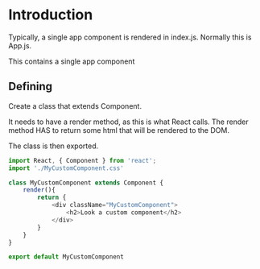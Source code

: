 # Introduction
Typically, a single app component is rendered in index.js. Normally this is App.js. 

This contains a single app component

## Defining
Create a class that extends Component.

It needs to have a render method, as this is what React calls. The render method HAS to return some html that will be rendered to the DOM.

The class is then exported.

``` js
import React, { Component } from 'react';
import './MyCustomComponent.css'

class MyCustomComponent extends Component {
    render(){
        return {
            <div className="MyCustomComponent">
                <h2>Look a custom component</h2>
            </div>
        }
    }
}

export default MyCustomComponent

```